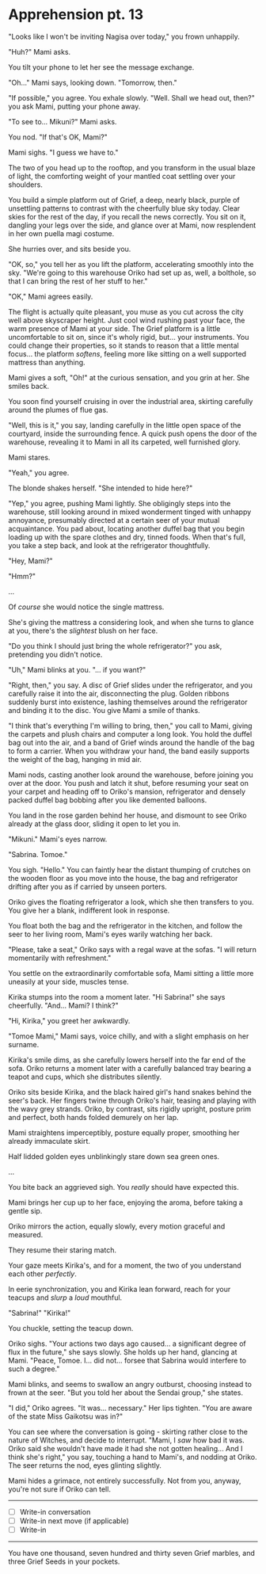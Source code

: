 # Apprehension pt. 13

"Looks like I won't be inviting Nagisa over today," you frown unhappily.

"Huh?" Mami asks.

You tilt your phone to let her see the message exchange.

"Oh..." Mami says, looking down. "Tomorrow, then."

"If possible," you agree. You exhale slowly. "Well. Shall we head out, then?" you ask Mami, putting your phone away.

"To see to... Mikuni?" Mami asks.

You nod. "If that's OK, Mami?"

Mami sighs. "I guess we have to."

The two of you head up to the rooftop, and you transform in the usual blaze of light, the comforting weight of your mantled coat settling over your shoulders.

You build a simple platform out of Grief, a deep, nearly black, purple of unsettling patterns to contrast with the cheerfully blue sky today. Clear skies for the rest of the day, if you recall the news correctly. You sit on it, dangling your legs over the side, and glance over at Mami, now resplendent in her own puella magi costume.

She hurries over, and sits beside you.

"OK, so," you tell her as you lift the platform, accelerating smoothly into the sky. "We're going to this warehouse Oriko had set up as, well, a bolthole, so that I can bring the rest of her stuff to her."

"OK," Mami agrees easily.

The flight is actually quite pleasant, you muse as you cut across the city well above skyscraper height. Just cool wind rushing past your face, the warm presence of Mami at your side. The Grief platform is a little uncomfortable to sit on, since it's wholy rigid, but... your instruments. You could change their properties, so it stands to reason that a little mental focus... the platform *softens*, feeling more like sitting on a well supported mattress than anything.

Mami gives a soft, "Oh!" at the curious sensation, and you grin at her. She smiles back.

You soon find yourself cruising in over the industrial area, skirting carefully around the plumes of flue gas.

"Well, this is it," you say, landing carefully in the little open space of the courtyard, inside the surrounding fence. A quick push opens the door of the warehouse, revealing it to Mami in all its carpeted, well furnished glory.

Mami stares.

"Yeah," you agree.

The blonde shakes herself. "She intended to hide here?"

"Yep," you agree, pushing Mami lightly. She obligingly steps into the warehouse, still looking around in mixed wonderment tinged with unhappy annoyance, presumably directed at a certain seer of your mutual acquaintance. You pad about, locating another duffel bag that you begin loading up with the spare clothes and dry, tinned foods. When that's full, you take a step back, and look at the refrigerator thoughtfully.

"Hey, Mami?"

"Hmm?"

...

Of *course* she would notice the single mattress.

She's giving the mattress a considering look, and when she turns to glance at you, there's the *slightest* blush on her face.

"Do you think I should just bring the whole refrigerator?" you ask, pretending you didn't notice.

"Uh," Mami blinks at you. "... if you want?"

"Right, then," you say. A disc of Grief slides under the refrigerator, and you carefully raise it into the air, disconnecting the plug. Golden ribbons suddenly burst into existence, lashing themselves around the refrigerator and binding it to the disc. You give Mami a smile of thanks.

"I think that's everything I'm willing to bring, then," you call to Mami, giving the carpets and plush chairs and computer a long look. You hold the duffel bag out into the air, and a band of Grief winds around the handle of the bag to form a carrier. When you withdraw your hand, the band easily supports the weight of the bag, hanging in mid air.

Mami nods, casting another look around the warehouse, before joining you over at the door. You push and latch it shut, before resuming your seat on your carpet and heading off to Oriko's mansion, refrigerator and densely packed duffel bag bobbing after you like demented balloons.

You land in the rose garden behind her house, and dismount to see Oriko already at the glass door, sliding it open to let you in.

"Mikuni." Mami's eyes narrow.

"Sabrina. Tomoe."

You sigh. "Hello." You can faintly hear the distant thumping of crutches on the wooden floor as you move into the house, the bag and refrigerator drifting after you as if carried by unseen porters.

Oriko gives the floating refrigerator a look, which she then transfers to you. You give her a blank, indifferent look in response.

You float both the bag and the refrigerator in the kitchen, and follow the seer to her living room, Mami's eyes warily watching her back.

"Please, take a seat," Oriko says with a regal wave at the sofas. "I will return momentarily with refreshment."

You settle on the extraordinarily comfortable sofa, Mami sitting a little more uneasily at your side, muscles tense.

Kirika stumps into the room a moment later. "Hi Sabrina!" she says cheerfully. "And... Mami? I think?"

"Hi, Kirika," you greet her awkwardly.

"Tomoe Mami," Mami says, voice chilly, and with a slight emphasis on her surname.

Kirika's smile dims, as she carefully lowers herself into the far end of the sofa. Oriko returns a moment later with a carefully balanced tray bearing a teapot and cups, which she distributes silently.

Oriko sits beside Kirika, and the black haired girl's hand snakes behind the seer's back. Her fingers twine through Oriko's hair, teasing and playing with the wavy grey strands. Oriko, by contrast, sits rigidly upright, posture prim and perfect, both hands folded demurely on her lap.

Mami straightens imperceptibly, posture equally proper, smoothing her already immaculate skirt.

Half lidded golden eyes unblinkingly stare down sea green ones.

...

You bite back an aggrieved sigh. You *really* should have expected this.

Mami brings her cup up to her face, enjoying the aroma, before taking a gentle sip.

Oriko mirrors the action, equally slowly, every motion graceful and measured.

They resume their staring match.

Your gaze meets Kirika's, and for a moment, the two of you understand each other *perfectly*.

In eerie synchronization, you and Kirika lean forward, reach for your teacups and *slurp* a *loud* mouthful.

"Sabrina!" "Kirika!"

You chuckle, setting the teacup down.

Oriko sighs. "Your actions two days ago caused... a significant degree of flux in the future," she says slowly. She holds up her hand, glancing at Mami. "Peace, Tomoe. I... did not... forsee that Sabrina would interfere to such a degree."

Mami blinks, and seems to swallow an angry outburst, choosing instead to frown at the seer. "But you told her about the Sendai group," she states.

"I did," Oriko agrees. "It was... necessary." Her lips tighten. "You are aware of the state Miss Gaikotsu was in?"

You can see where the conversation is going - skirting rather close to the nature of Witches, and decide to interrupt. "Mami, I *saw* how bad it was. Oriko said she wouldn't have made it had she not gotten healing... And I think she's right," you say, touching a hand to Mami's, and nodding at Oriko. The seer returns the nod, eyes glinting slightly.

Mami hides a grimace, not entirely successfully. Not from you, anyway, you're not sure if Oriko can tell.

---

- [ ] Write-in conversation
- [ ] Write-in next move (if applicable)
- [ ] Write-in

---

You have one thousand, seven hundred and thirty seven Grief marbles, and three Grief Seeds in your pockets.
